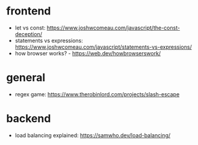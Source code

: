 # frontend

- let vs const: https://www.joshwcomeau.com/javascript/the-const-deception/
- statements vs expressions: https://www.joshwcomeau.com/javascript/statements-vs-expressions/
- how browser works? - https://web.dev/howbrowserswork/

# general
- regex game: https://www.therobinlord.com/projects/slash-escape

# backend
- load balancing explained: https://samwho.dev/load-balancing/
